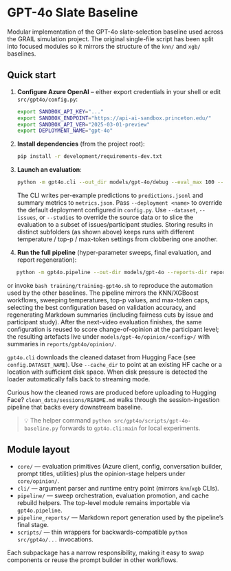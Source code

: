 # GPT-4o Slate Baseline

Modular implementation of the GPT-4o slate-selection baseline used across the
GRAIL simulation project. The original single-file script has been split into
focused modules so it mirrors the structure of the `knn/` and `xgb/` baselines.

## Quick start

1. **Configure Azure OpenAI** – either export credentials in your shell or edit
   `src/gpt4o/config.py`:

   ```bash
   export SANDBOX_API_KEY="..."
   export SANDBOX_ENDPOINT="https://api-ai-sandbox.princeton.edu/"
   export SANDBOX_API_VER="2025-03-01-preview"
   export DEPLOYMENT_NAME="gpt-4o"
   ```

2. **Install dependencies** (from the project root):

   ```bash
   pip install -r development/requirements-dev.txt
   ```

3. **Launch an evaluation**:

   ```bash
   python -m gpt4o.cli --out_dir models/gpt-4o/debug --eval_max 100 --top_p 0.95
   ```

   The CLI writes per-example predictions to `predictions.jsonl` and summary
   metrics to `metrics.json`. Pass `--deployment <name>` to override the default
   deployment configured in `config.py`. Use `--dataset`, `--issues`, or
   `--studies` to override the source data or to slice the evaluation to a
   subset of issues/participant studies. Storing results in distinct subfolders
   (as shown above) keeps runs with different temperature / top-p / max-token
   settings from clobbering one another.

4. **Run the full pipeline** (hyper-parameter sweeps, final evaluation, and
   report regeneration):

```bash
   python -m gpt4o.pipeline --out-dir models/gpt-4o --reports-dir reports/gpt4o
   ```

   or invoke `bash training/training-gpt4o.sh` to reproduce the automation used
   by the other baselines. The pipeline mirrors the KNN/XGBoost workflows,
   sweeping temperatures, top-p values, and max-token caps, selecting the best
   configuration based on validation accuracy, and regenerating Markdown
   summaries (including fairness cuts by issue and participant study). After the
   next-video evaluation finishes, the same configuration is reused to score
   change-of-opinion at the participant level; the resulting artefacts live under
   `models/gpt-4o/opinion/<config>/` with summaries in `reports/gpt4o/opinion/`.

`gpt4o.cli` downloads the cleaned dataset from Hugging Face (see
`config.DATASET_NAME`). Use `--cache_dir` to point at an existing HF cache or a
location with sufficient disk space. When disk pressure is detected the loader
automatically falls back to streaming mode.

Curious how the cleaned rows are produced before uploading to Hugging Face?
`clean_data/sessions/README.md` walks through the session-ingestion pipeline
that backs every downstream baseline.

> 💡 The helper command `python src/gpt4o/scripts/gpt-4o-baseline.py` forwards to
> `gpt4o.cli:main` for local experiments.

## Module layout

- `core/` — evaluation primitives (Azure client, config, conversation builder,
  prompt titles, utilities) plus the opinion-stage helpers under
  `core/opinion/`.
- `cli/` — argument parser and runtime entry point (mirrors `knn`/`xgb` CLIs).
- `pipeline/` — sweep orchestration, evaluation promotion, and cache rebuild
  helpers. The top-level module remains importable via `gpt4o.pipeline`.
- `pipeline_reports/` — Markdown report generation used by the pipeline’s final
  stage.
- `scripts/` — thin wrappers for backwards-compatible `python src/gpt4o/...`
  invocations.

Each subpackage has a narrow responsibility, making it easy to swap components
or reuse the prompt builder in other workflows.
